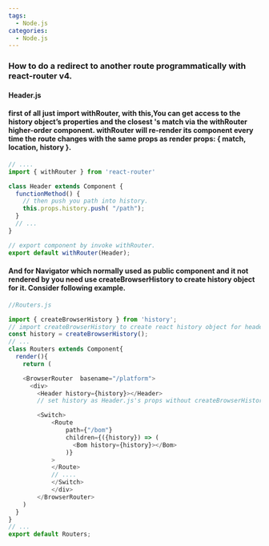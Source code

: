 ```yaml
---
tags:
  - Node.js
categories:
  - Node.js
---
```


### How to do a redirect to another route programmatically with react-router v4.


#### Header.js
#### first of all just import withRouter, with this,You can get access to the history object’s properties and the closest <Route>'s match via the withRouter higher-order component. withRouter will re-render its component every time the route changes with the same props as <Route> render props: { match, location, history }.

``` js
// ....
import { withRouter } from 'react-router'

class Header extends Component {
  functionMethod() {
    // then push you path into history.
    this.props.history.push( "/path");
  }
  // ...
}

// export component by invoke withRouter.
export default withRouter(Header);
```

#### And for Navigator which normally used as public component and it not rendered by <Route></Route> you need use createBrowserHistory to create history object for it. Consider following example.


``` js
//Routers.js

import { createBrowserHistory } from 'history';
// import createBrowserHistory to create react history object for header component
const history = createBrowserHistory();
// ...
class Routers extends Component{
  render(){
    return (

    <BrowserRouter  basename="/platform">
      <div>
        <Header history={history}></Header>
        // set history as Header.js's props without createBrowserHistory you will not able to access history here.

        <Switch>
            <Route
                path={"/bom"}
                children={({history}) => (
                  <Bom history={history}></Bom>
                )}
            >
            </Route>
            // ....
            </Switch>
            </div>
        </BrowserRouter>
    )
  }
}
// ...
export default Routers;

```
